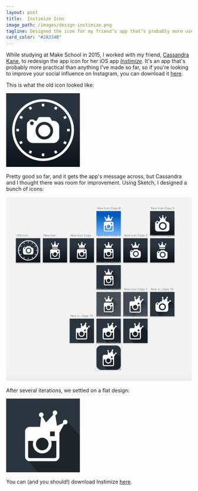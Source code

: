 ```yaml
---
layout: post
title:  Instimize Icon
image_path: /images/design-instimize.png
tagline: Designed the icon for my friend’s app that’s probably more useful than anything I’ve made so far
card_color: "#2A334B"
---
```


While studying at Make School in 2015, I worked with my friend, [Cassandra Kane][ck-github], to redesign the app icon for her iOS app *[Instimize][instimize-link]*. It's an app that's probably more practical than anything I've made so far, so if you're looking to improve your social influence on Instagram, you can download it [here][instimize-link].

This is what the old icon looked like:

<img src="/images/designs/instimize/instimize-old.png" alt="The old Instimize icon." style="max-width: 200px;">

Pretty good so far, and it gets the app's message across, but Cassandra and I thought there was room for improvement. Using Sketch, I designed a bunch of icons:

<img src="/images/designs/instimize/instimize-designs.png" alt="All the Instimize icon iterations.">

After several iterations, we settled on a flat design:

<img src="/images/designs/instimize/instimize-final.png" alt="The final Instimize icon design."  style="max-width: 200px;">

You can (and you should!) download Instimize [here][instimize-link].

[ck-github]:      https://github.com/cassandrakane
[instimize-link]: https://itunes.apple.com/us/app/instimize-optimize-my-instagram/id1027067170?mt=8
